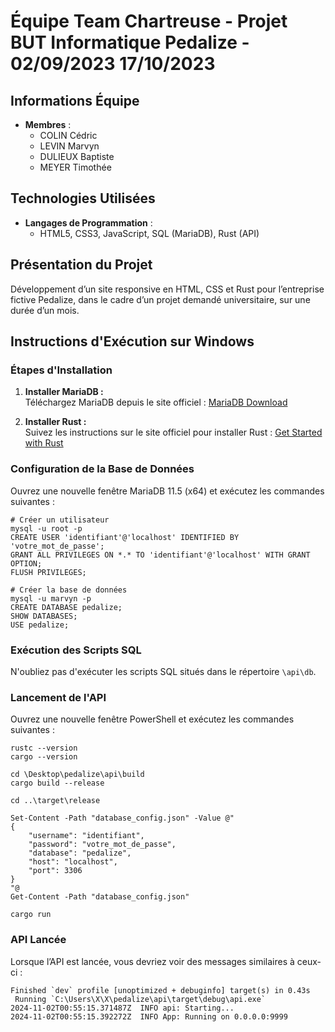 # Équipe Team Chartreuse - Projet BUT Informatique Pedalize - 02/09/2023 17/10/2023

## Informations Équipe
- **Membres** :
  - COLIN Cédric
  - LEVIN Marvyn
  - DULIEUX Baptiste
  - MEYER Timothée

## Technologies Utilisées
- **Langages de Programmation** : 
  - HTML5, CSS3, JavaScript, SQL (MariaDB), Rust (API)

## Présentation du Projet
Développement d’un site responsive en HTML, CSS et Rust pour l’entreprise fictive Pedalize, dans le cadre d’un projet demandé universitaire, sur une durée d’un mois.

## Instructions d'Exécution sur Windows

### Étapes d'Installation

1. **Installer MariaDB :**  
   Téléchargez MariaDB depuis le site officiel : [MariaDB Download](https://mariadb.org/download/)

2. **Installer Rust :**  
   Suivez les instructions sur le site officiel pour installer Rust : [Get Started with Rust](https://www.rust-lang.org/learn/get-started)

### Configuration de la Base de Données

Ouvrez une nouvelle fenêtre MariaDB 11.5 (x64) et exécutez les commandes suivantes :
```shell
# Créer un utilisateur
mysql -u root -p
CREATE USER 'identifiant'@'localhost' IDENTIFIED BY 'votre_mot_de_passe';
GRANT ALL PRIVILEGES ON *.* TO 'identifiant'@'localhost' WITH GRANT OPTION;
FLUSH PRIVILEGES;

# Créer la base de données
mysql -u marvyn -p
CREATE DATABASE pedalize;
SHOW DATABASES;
USE pedalize;
```

### Exécution des Scripts SQL

N'oubliez pas d'exécuter les scripts SQL situés dans le répertoire `\api\db`.

### Lancement de l'API

Ouvrez une nouvelle fenêtre PowerShell et exécutez les commandes suivantes :
```shell
rustc --version
cargo --version

cd \Desktop\pedalize\api\build
cargo build --release

cd ..\target\release

Set-Content -Path "database_config.json" -Value @"
{
    "username": "identifiant",
    "password": "votre_mot_de_passe",
    "database": "pedalize",
    "host": "localhost",
    "port": 3306
}
"@
Get-Content -Path "database_config.json"

cargo run
```

### API Lancée
Lorsque l’API est lancée, vous devriez voir des messages similaires à ceux-ci :
```shell
Finished `dev` profile [unoptimized + debuginfo] target(s) in 0.43s
 Running `C:\Users\X\X\pedalize\api\target\debug\api.exe`
2024-11-02T00:55:15.371487Z  INFO api: Starting...
2024-11-02T00:55:15.392272Z  INFO App: Running on 0.0.0.0:9999
```